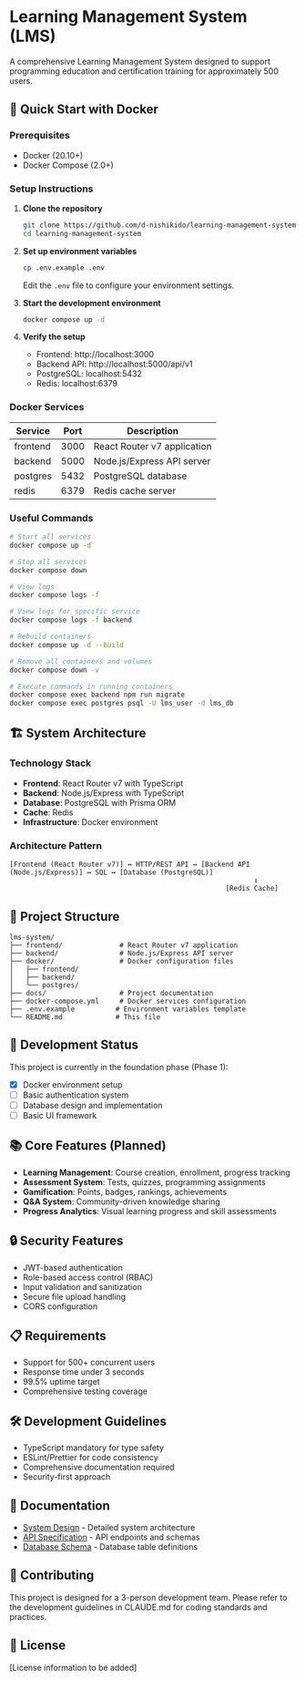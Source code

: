 # Learning Management System (LMS)

A comprehensive Learning Management System designed to support programming education and certification training for approximately 500 users.

## 🚀 Quick Start with Docker

### Prerequisites

- Docker (20.10+)
- Docker Compose (2.0+)

### Setup Instructions

1. **Clone the repository**
   ```bash
   git clone https://github.com/d-nishikido/learning-management-system.git
   cd learning-management-system
   ```

2. **Set up environment variables**
   ```bash
   cp .env.example .env
   ```
   Edit the `.env` file to configure your environment settings.

3. **Start the development environment**
   ```bash
   docker compose up -d
   ```

4. **Verify the setup**
   - Frontend: http://localhost:3000
   - Backend API: http://localhost:5000/api/v1
   - PostgreSQL: localhost:5432
   - Redis: localhost:6379

### Docker Services

| Service | Port | Description |
|---------|------|-------------|
| frontend | 3000 | React Router v7 application |
| backend | 5000 | Node.js/Express API server |
| postgres | 5432 | PostgreSQL database |
| redis | 6379 | Redis cache server |

### Useful Commands

```bash
# Start all services
docker compose up -d

# Stop all services
docker compose down

# View logs
docker compose logs -f

# View logs for specific service
docker compose logs -f backend

# Rebuild containers
docker compose up -d --build

# Remove all containers and volumes
docker compose down -v

# Execute commands in running containers
docker compose exec backend npm run migrate
docker compose exec postgres psql -U lms_user -d lms_db
```

## 🏗️ System Architecture

### Technology Stack
- **Frontend**: React Router v7 with TypeScript
- **Backend**: Node.js/Express with TypeScript
- **Database**: PostgreSQL with Prisma ORM
- **Cache**: Redis
- **Infrastructure**: Docker environment

### Architecture Pattern
```
[Frontend (React Router v7)] ↔ HTTP/REST API ↔ [Backend API (Node.js/Express)] ↔ SQL ↔ [Database (PostgreSQL)]
                                                            ↕
                                                     [Redis Cache]
```

## 📁 Project Structure

```
lms-system/
├── frontend/              # React Router v7 application
├── backend/               # Node.js/Express API server
├── docker/                # Docker configuration files
│   ├── frontend/
│   ├── backend/
│   └── postgres/
├── docs/                  # Project documentation
├── docker-compose.yml     # Docker services configuration
├── .env.example          # Environment variables template
└── README.md             # This file
```

## 🚧 Development Status

This project is currently in the foundation phase (Phase 1):

- [x] Docker environment setup
- [ ] Basic authentication system
- [ ] Database design and implementation
- [ ] Basic UI framework

## 📚 Core Features (Planned)

- **Learning Management**: Course creation, enrollment, progress tracking
- **Assessment System**: Tests, quizzes, programming assignments
- **Gamification**: Points, badges, rankings, achievements
- **Q&A System**: Community-driven knowledge sharing
- **Progress Analytics**: Visual learning progress and skill assessments

## 🔒 Security Features

- JWT-based authentication
- Role-based access control (RBAC)
- Input validation and sanitization
- Secure file upload handling
- CORS configuration

## 📋 Requirements

- Support for 500+ concurrent users
- Response time under 3 seconds
- 99.5% uptime target
- Comprehensive testing coverage

## 🛠️ Development Guidelines

- TypeScript mandatory for type safety
- ESLint/Prettier for code consistency
- Comprehensive documentation required
- Security-first approach

## 📖 Documentation

- [System Design](docs/lms_system_design.md) - Detailed system architecture
- [API Specification](docs/lms_api_specification.md) - API endpoints and schemas
- [Database Schema](docs/lms_table_definitions.md) - Database table definitions

## 🤝 Contributing

This project is designed for a 3-person development team. Please refer to the development guidelines in CLAUDE.md for coding standards and practices.

## 📄 License

[License information to be added]
